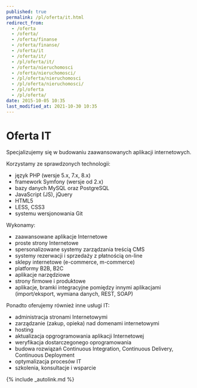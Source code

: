 ```yaml
---
published: true
permalink: /pl/oferta/it.html
redirect_from:
  - /oferta
  - /oferta/
  - /oferta/finanse
  - /oferta/finanse/
  - /oferta/it
  - /oferta/it/
  - /pl/oferta/it/
  - /oferta/nieruchomosci
  - /oferta/nieruchomosci/
  - /pl/oferta/nieruchomosci
  - /pl/oferta/nieruchomosci/
  - /pl/oferta
  - /pl/oferta/
date: 2015-10-05 10:35
last_modified_at: 2021-10-30 10:35
---
```


# Oferta IT

Specjalizujemy się w budowaniu zaawansowanych aplikacji internetowych.

Korzystamy ze sprawdzonych technologii:
- język PHP (wersje 5.x, 7.x, 8.x)
- framework Symfony (wersje od 2.x)
- bazy danych MySQL oraz PostgreSQL
- JavaScript (JS), jQuery
- HTML5
- LESS, CSS3
- systemu wersjonowania Git

Wykonamy:
- zaawansowane aplikacje Internetowe
- proste strony Internetowe
- spersonalizowane systemy zarządzania treścią CMS
- systemy rezerwacji i sprzedaży z płatnością on-line
- sklepy internetowe (e-commerce, m-commerce)
- platformy B2B, B2C
- aplikacje narzędziowe
- strony firmowe i produktowe
- aplikacje, bramki integracyjne pomiędzy innymi aplikacjami (import/eksport, wymiana danych, REST, SOAP)

Ponadto oferujemy również inne usługi IT:
- administracja stronami Internetowymi
- zarządzanie (zakup, opieka) nad domenami internetowymi
- hosting
- aktualizacja opgrogramowania aplikacji Internetowej
- weryfikacja dostarczegonego oprogramowania
- budowa rozwiązań Continuous Integration, Continuous Delivery, Continuous Deployment
- optymalizacja procesów IT
- szkolenia, konsultacje i wsparcie

{% include _autolink.md %}
